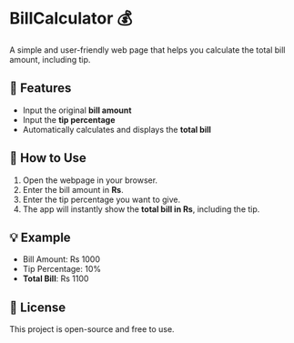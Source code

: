 # BillCalculator 💰

A simple and user-friendly web page that helps you calculate the total bill amount, including tip.

## 🔧 Features

- Input the original **bill amount**
- Input the **tip percentage**
- Automatically calculates and displays the **total bill**

## 🚀 How to Use

1. Open the webpage in your browser.
2. Enter the bill amount in **Rs**.
3. Enter the tip percentage you want to give.
4. The app will instantly show the **total bill in Rs**, including the tip.

## 💡 Example

- Bill Amount: Rs 1000  
- Tip Percentage: 10%  
- **Total Bill**: Rs 1100

## 📄 License

This project is open-source and free to use.
